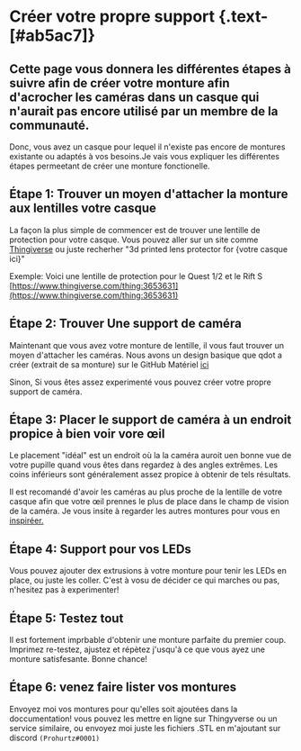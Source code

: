 # Créer votre propre support {.text-[#ab5ac7]}

## Cette page vous donnera les différentes étapes à suivre afin de créer votre monture afin d'acrocher les caméras dans un casque qui n'aurait pas encore utilisé par un membre de la communauté.

Donc, vous avez un casque pour lequel il n'existe pas encore de montures existante ou adaptés à vos besoins.Je vais vous expliquer les différentes étapes permeetant de créer une monture fonctionelle.

## Étape 1: Trouver un moyen d'attacher la monture aux lentilles votre casque

La façon la plus simple de commencer est de trouver une lentille de protection pour votre casque. Vous pouvez aller sur un site comme [Thingiverse](https://www.thingiverse.com/) ou juste recherher "3d printed lens protector for {votre casque ici}"

Exemple: Voici une lentille de protection pour le Quest 1/2 et le Rift S [https://www.thingiverse.com/thing:3653631](https://www.thingiverse.com/thing:3653631)

## Étape 2: Trouver Une support de caméra

Maintenant que vous avez votre monture de lentille, il vous faut trouver un moyen d'attacher les caméras. Nous avons un design basique que qdot a créer (extrait de sa monture) sur le GitHub Matériel [ici](https://github.com/EyeTrackVR/EyeTrackVR-Hardware/blob/main/3d_Printed_Mounts/Basic_Mount_Components/basic_ETVR_camera_mount.stl)

Sinon, Si vous êtes assez experimenté vous pouvez créer votre propre support de caméra.

## Étape 3: Placer le support de caméra à un endroit propice à bien voir vore œil

Le placement "idéal" est un endroit où la la caméra auroit uen bonne vue de votre pupille quand vous êtes dans regardez à des angles extrêmes. Les coins inférieurs sont généralement assez propice à obtenir de tels résultats.

Il est recomandé d'avoir les caméras au plus proche de la lentille de votre casque afin que votre œil prennes le plus de place dans le champ de vision de la caméra. Je vous insite à regarder les autres montures pour vous en [inspiréer.](https://github.com/EyeTrackVR/EyeTrackVR-Hardware/tree/main/3d_Printed_Mounts)

## Étape 4: Support pour vos LEDs

Vous pouvez ajouter dex extrusions à votre monture pour tenir les LEDs en place, ou juste les coller. C'est à vosu de décider ce qui marches ou pas, n'hesitez pas à experimenter!

## Étape 5: Testez tout

Il est fortement imprbable d'obtenir une monture parfaite du premier coup. Imprimez re-testez, ajustez et répètez j'usqu'à ce que vous ayez une monture satisfesante. 
Bonne chance!

## Étape 6: venez faire lister vos montures

Envoyez moi vos montures pour qu'elles soit ajoutées dans la doccumentation! vous pouvez les mettre en ligne sur Thingyverse ou un service similaire, ou envoyez moi juste les fichiers .STL en m'ajoutant sur discord `(Prohurtz#0001)`
